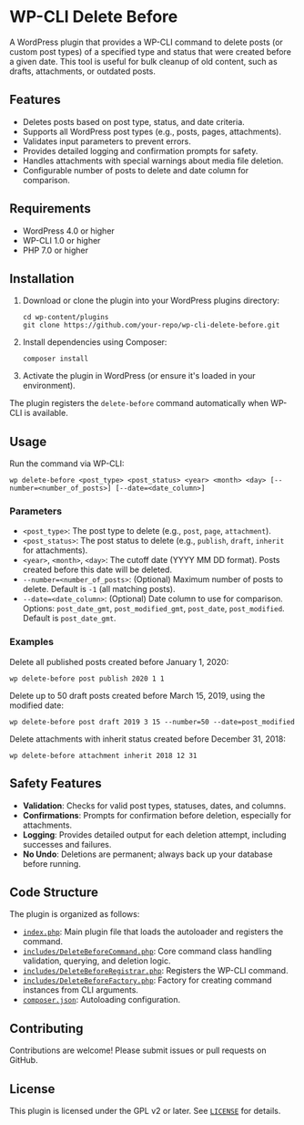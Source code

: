 # WP-CLI Delete Before

A WordPress plugin that provides a WP-CLI command to delete posts (or custom post types) of a specified type and status that were created before a given date. This tool is useful for bulk cleanup of old content, such as drafts, attachments, or outdated posts.

## Features

- Deletes posts based on post type, status, and date criteria.
- Supports all WordPress post types (e.g., posts, pages, attachments).
- Validates input parameters to prevent errors.
- Provides detailed logging and confirmation prompts for safety.
- Handles attachments with special warnings about media file deletion.
- Configurable number of posts to delete and date column for comparison.

## Requirements

- WordPress 4.0 or higher
- WP-CLI 1.0 or higher
- PHP 7.0 or higher

## Installation

1. Download or clone the plugin into your WordPress plugins directory:
   ```
   cd wp-content/plugins
   git clone https://github.com/your-repo/wp-cli-delete-before.git
   ```

2. Install dependencies using Composer:
   ```
   composer install
   ```

3. Activate the plugin in WordPress (or ensure it's loaded in your environment).

The plugin registers the `delete-before` command automatically when WP-CLI is available.

## Usage

Run the command via WP-CLI:

```
wp delete-before <post_type> <post_status> <year> <month> <day> [--number=<number_of_posts>] [--date=<date_column>]
```

### Parameters

- `<post_type>`: The post type to delete (e.g., `post`, `page`, `attachment`).
- `<post_status>`: The post status to delete (e.g., `publish`, `draft`, `inherit` for attachments).
- `<year>`, `<month>`, `<day>`: The cutoff date (YYYY MM DD format). Posts created before this date will be deleted.
- `--number=<number_of_posts>`: (Optional) Maximum number of posts to delete. Default is `-1` (all matching posts).
- `--date=<date_column>`: (Optional) Date column to use for comparison. Options: `post_date_gmt`, `post_modified_gmt`, `post_date`, `post_modified`. Default is `post_date_gmt`.

### Examples

Delete all published posts created before January 1, 2020:
```
wp delete-before post publish 2020 1 1
```

Delete up to 50 draft posts created before March 15, 2019, using the modified date:
```
wp delete-before post draft 2019 3 15 --number=50 --date=post_modified
```

Delete attachments with inherit status created before December 31, 2018:
```
wp delete-before attachment inherit 2018 12 31
```

## Safety Features

- **Validation**: Checks for valid post types, statuses, dates, and columns.
- **Confirmations**: Prompts for confirmation before deletion, especially for attachments.
- **Logging**: Provides detailed output for each deletion attempt, including successes and failures.
- **No Undo**: Deletions are permanent; always back up your database before running.

## Code Structure

The plugin is organized as follows:

- [`index.php`](index.php ): Main plugin file that loads the autoloader and registers the command.
- [`includes/DeleteBeforeCommand.php`](includes/DeleteBeforeCommand.php ): Core command class handling validation, querying, and deletion logic.
- [`includes/DeleteBeforeRegistrar.php`](includes/DeleteBeforeRegistrar.php ): Registers the WP-CLI command.
- [`includes/DeleteBeforeFactory.php`](includes/DeleteBeforeFactory.php ): Factory for creating command instances from CLI arguments.
- [`composer.json`](composer.json ): Autoloading configuration.

## Contributing

Contributions are welcome! Please submit issues or pull requests on GitHub.

## License

This plugin is licensed under the GPL v2 or later. See [`LICENSE`](LICENSE ) for details.

